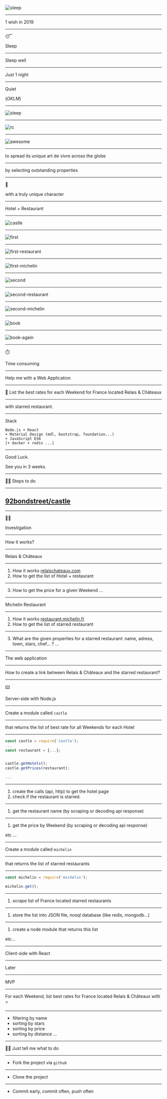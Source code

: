 ![sleep](https://source.unsplash.com/CeWNEEsHPbA/800x600)

---

1 wish in 2019

---

😴

Sleep

---

Sleep well

---

Just 1 night

---

Quiet

(_OKLM_)

---

![sleep](./parents.jpg)

---

![rc](r-and-c.png)

---

![awesome](awesome.jpeg)

---

to spread its unique art de vivre across the globe

---

by selecting outstanding properties


---

🏰

with a truly unique character

---

Hotel + Restaurant

---

![castle](castle.png)

---

![first](first.png)

---

![first-restaurant](first-restaurant.png)

---

![first-michelin](first-michelin.png)

---

![second](second.png)

---

![second-restaurant](second-restaurant.png)

---

![second-michelin](second-michelin.png)

---

![book](book.png)

---

![book-again](book-again.png)

---

⏱️

Time consuming

---

Help me with a Web Application

---

🎯 List the best rates for each Weekend for France located Relais & Châteaux


---

with starred restaurant.

---

Stack

```
Node.js + React
+ Material Design (mdl, bootstrap, foundation...)
+ JavaScript ES6
[+ docker + redis ...]
```

---

Good Luck.

See you in 3 weeks.

---

🏃‍♀️ Steps to do

---

## [92bondstreet/castle](https://github.com/92bondstreet/castle)

---

🕵️‍♀️

Investigation

---

How it works?

---

Relais & Châteaux

---

1. How it works [relaischateaux.com](https://www.relaischateaux.com)
2. How to get the list of Hotel + restaurant

---

3. How to get the price for a given Weekend
...
---

Michelin Restaurant

---

1. How it works [restaurant.michelin.fr](https://restaurant.michelin.fr)
2. How to get the list of starred restaurant

---

3. What are the given properties for a starred restaurant: name, adress, town, stars, chef... ?
...

---

The web application

---

How to create a link between Relais & Châteaux and the starred restaurant?

---

⌨️

Server-side with Node.js

---

Create a module called `castle`

---

that returns the list of best rate for all Weekends for each Hotel

---

```js
const castle = require('castle');
...
const restaurant = {...};


castle.getHotels();
castle.getPrices(restaurant);

...

```

---

1. create the calls (api, http) to get the hotel page
1. check if the restaurant is starred.

---

1. get the restaurant name (by scraping or decoding api response)

---

1. get the price by Weekend (by scraping or decoding api response)

etc ...

---

Create a module called `michelin`

---

that returns the list of starred restaurants

---

```js
const michelin = require('michelin');

michelin.get();
```

---

1. scrape list of France located starred restaurants

---

1. store the list into JSON file, nosql database (like redis, mongodb...)

---

1. create a node module that returns this list

etc...

---

Client-side with React

---

Later

---

MVP

---

For each Weekend, list best rates for France located Relais & Châteaux with ⭐

---

* filtering by name
* sorting by stars
* sorting by price
* sorting by distance
...

---

👩‍💻 Just tell me what to do

---

* Fork the project via `github`

---

* Clone the project

---

* Commit early, commit often, push often
